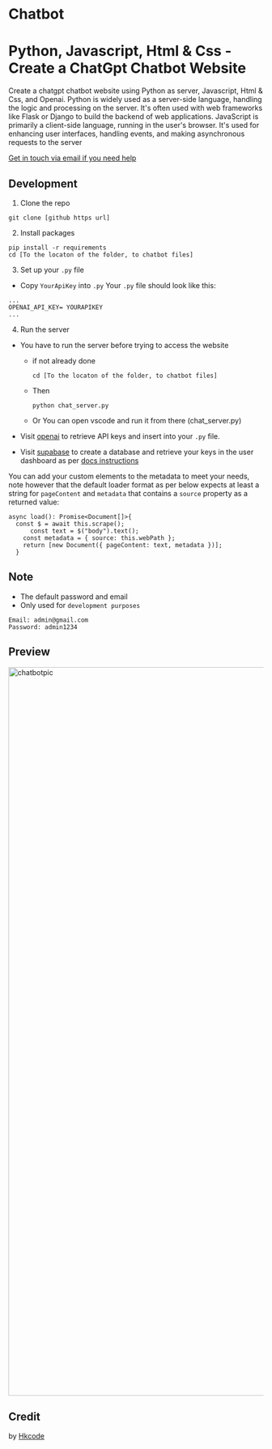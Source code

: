 # Chatbot
# Python, Javascript, Html & Css - Create a ChatGpt Chatbot Website

Create a chatgpt chatbot website using Python as server, Javascript, Html & Css, and Openai. Python is widely used as a server-side language, handling the logic and processing on the server. It's often used with web frameworks like Flask or Django to build the backend of web applications. JavaScript is primarily a client-side language, running in the user's browser.
It's used for enhancing user interfaces, handling events, and making asynchronous requests to the server


[Get in touch via email if you need help](mailto:sissokoadel057@gmail.com)

## Development

1. Clone the repo

```
git clone [github https url]
```

2. Install packages

```
pip install -r requirements
cd [To the locaton of the folder, to chatbot files]
```

3. Set up your `.py` file

- Copy `YourApiKey` into `.py`
  Your `.py` file should look like this:

```
...
OPENAI_API_KEY= YOURAPIKEY
...
```
4. Run the server

- You have to run the server before trying to access the website
  - if not already done
    ```
    cd [To the locaton of the folder, to chatbot files]
    ```
  - Then
    ```
    python chat_server.py
    
    ```
  - Or You can open vscode and run it from there (chat_server.py)
    

- Visit [openai](https://help.openai.com/en/articles/4936850-where-do-i-find-my-secret-api-key) to retrieve API keys and insert into your `.py` file.
- Visit [supabase](https://supabase.com/) to create a database and retrieve your keys in the user dashboard as per [docs instructions](https://supabase.com/docs)


You can add your custom elements to the metadata to meet your needs, note however that the default loader format as per below expects at least a string for `pageContent` and `metadata` that contains a `source` property as a returned value:

```
async load(): Promise<Document[]>{
  const $ = await this.scrape();
      const text = $("body").text();
    const metadata = { source: this.webPath };
    return [new Document({ pageContent: text, metadata })];
  }

```
## Note
- The default password and email
- Only used for `development purposes` 
```
Email: admin@gmail.com
Password: admin1234
```
## Preview
<img width="1440" alt="chatbotpic" src="https://github.com/blueraymusic/Chatbot/assets/83096078/a35e8b00-7cc7-41c8-ba55-200e460cf7e0">

## Credit
by [Hkcode](mailto:sissokoadel057@gmail.com)
